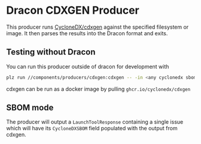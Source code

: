 # Dracon CDXGEN Producer  

This producer runs [CycloneDX/cdxgen](https://github.com/CycloneDX/cdxgen) against the specified filesystem or image.
It then parses the results into the Dracon format and exits.

## Testing without Dracon

You can run this producer outside of dracon for development with

``` bash
plz run //components/producers/cdxgen:cdxgen -- -in <any cyclonedx sbom document> -out ./cdxgen.pb 
```
cdxgen can be run as a docker image by pulling `ghcr.io/cyclonedx/cdxgen`

## SBOM mode

The producer will output a `LaunchToolResponse` containing a single issue which will have its `CycloneDXSBOM` field populated with the output from cdxgen.